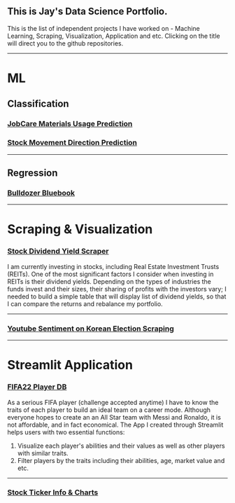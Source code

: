 ## This is Jay's Data Science Portfolio.

This is the list of independent projects I have worked on - Machine Learning, Scraping, Visualization, Application and etc. 
Clicking on the title will direct you to the github repositories.

---

# ML

## Classification
### [JobCare Materials Usage Prediction](https://github.com/jayhoneylee527/Job-Recommendation-Manual-Usage-Prediction) ###

### [Stock Movement Direction Prediction](https://github.com/jayhoneylee527/Stock_Price_Movement_Prediction) ###

---
## Regression
### [Bulldozer Bluebook](https://github.com/jayhoneylee527/Bulldozer-Price-Prediction) ### 

---
# Scraping & Visualization
### [Stock Dividend Yield Scraper](https://github.com/jayhoneylee527/Stock-Dividend-Yield-Scraper) ###

I am currently investing in stocks, including Real Estate Investment Trusts (REITs). One of the most significant factors I consider when investing in REITs is their dividend yields. Depending on the types of industries the funds invest and their sizes, their sharing of profits with the investors vary; I needed to build a simple table that will display list of dividend yields, so that I can compare the returns and rebalance my portfolio.  

---

### [Youtube Sentiment on Korean Election Scraping](https://github.com/jayhoneylee527/Seoul-Mayor-By-Election-Sentiment-Analysis) ###
---
# Streamlit Application 
###  [FIFA22 Player DB](https://github.com/jayhoneylee527/FIFA22-PlayerDB) ###

As a serious FIFA player (challenge accepted anytime) I have to know the traits of each player to build an ideal team on a career mode. Although everyone hopes to create an an All Star team with Messi and Ronaldo, it is not affordable, and in fact economical. The App I created through Streamlit helps users with two essential functions:
1) Visualize each player's abilities and their values as well as other players with similar traits.
2) Filter players by the traits including their abilities, age, market value and etc.  

---
### [Stock Ticker Info & Charts](https://github.com/jayhoneylee527/Streamlit-TickerInfo_ARIMA) ###
